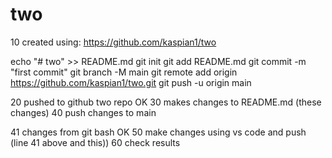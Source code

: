 # two

10 created using: https://github.com/kaspian1/two

echo "# two" >> README.md
git init
git add README.md
git commit -m "first commit"
git branch -M main
git remote add origin https://github.com/kaspian1/two.git
git push -u origin main

20 pushed to github two repo OK
30 makes changes to README.md (these changes)
40 push changes to main

41 changes from git bash OK
50 make changes using vs code and push (line 41 above and this))
60 check results
